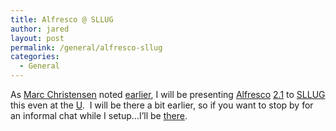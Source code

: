 ```yaml
---
title: Alfresco @ SLLUG
author: jared
layout: post
permalink: /general/alfresco-sllug
categories:
  - General
---
```

As [Marc Christensen][1] noted [earlier][2], I will be presenting [Alfresco][3] [2.1][4] to [SLLUG][5] this even at the [U][6].  I will be there a bit earlier, so if you want to stop by for an informal chat while I setup&#8230;I&#8217;ll be [there][7].

 [1]: http://www.mecworks.com/
 [2]: http://blog.mecworks.com/articles/2007/08/12/sllug-aug-15th-meeting-alfresco-content-management/
 [3]: http://www.alfresco.com
 [4]: http://www.alfresco.com/products/docs/releases/2.1_community/
 [5]: http://www.sllug.org/
 [6]: http://www.utah.edu
 [7]: http://www.map.utah.edu/index.jsp?find=63